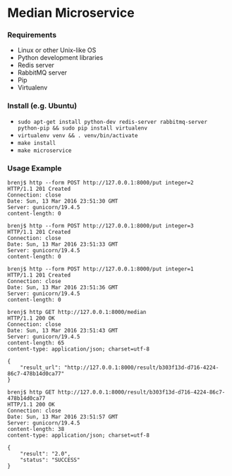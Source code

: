 # Median Microservice

### Requirements

  * Linux or other Unix-like OS
  * Python development libraries
  * Redis server
  * RabbitMQ server
  * Pip
  * Virtualenv

### Install (e.g. Ubuntu)

  * `sudo apt-get install python-dev redis-server rabbitmq-server python-pip && sudo pip install virtualenv`
  * `virtualenv venv && . venv/bin/activate`
  * `make install`
  * `make microservice`

### Usage Example

```console
brenj$ http --form POST http://127.0.0.1:8000/put integer=2
HTTP/1.1 201 Created
Connection: close
Date: Sun, 13 Mar 2016 23:51:30 GMT
Server: gunicorn/19.4.5
content-length: 0

brenj$ http --form POST http://127.0.0.1:8000/put integer=3
HTTP/1.1 201 Created
Connection: close
Date: Sun, 13 Mar 2016 23:51:33 GMT
Server: gunicorn/19.4.5
content-length: 0

brenj$ http --form POST http://127.0.0.1:8000/put integer=1
HTTP/1.1 201 Created
Connection: close
Date: Sun, 13 Mar 2016 23:51:36 GMT
Server: gunicorn/19.4.5
content-length: 0

brenj$ http GET http://127.0.0.1:8000/median
HTTP/1.1 200 OK
Connection: close
Date: Sun, 13 Mar 2016 23:51:43 GMT
Server: gunicorn/19.4.5
content-length: 65
content-type: application/json; charset=utf-8

{
    "result_url": "http://127.0.0.1:8000/result/b303f13d-d716-4224-86c7-478b14d0ca77" 
}

brenj$ http GET http://127.0.0.1:8000/result/b303f13d-d716-4224-86c7-478b14d0ca77
HTTP/1.1 200 OK
Connection: close
Date: Sun, 13 Mar 2016 23:51:57 GMT
Server: gunicorn/19.4.5
content-length: 38
content-type: application/json; charset=utf-8

{
    "result": "2.0", 
    "status": "SUCCESS"
}
```
